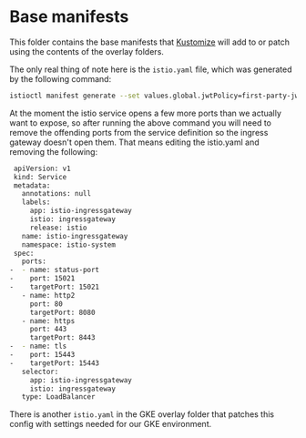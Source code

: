 # Base manifests

This folder contains the base manifests that [Kustomize](https://kustomize.io/) will add to or patch using the contents of the overlay folders.

The only real thing of note here is the `istio.yaml` file, which was generated by the following command:

```bash
istioctl manifest generate --set values.global.jwtPolicy=first-party-jwt --set values.kiali.enabled=true --set values.tracing.enabled=true --set values.pilot.traceSampling=100 --set meshConfig.accessLogFile="/dev/stdout" > istio.yaml
```

At the moment the istio service opens a few more ports than we actually want to expose, so after running the above command you will need to remove the offending ports from the service definition so the ingress gateway doesn't open them. That means editing the istio.yaml and removing the following:

```bash
 apiVersion: v1
 kind: Service
 metadata:
   annotations: null
   labels:
     app: istio-ingressgateway
     istio: ingressgateway
     release: istio
   name: istio-ingressgateway
   namespace: istio-system
 spec:
   ports:
-  - name: status-port
-    port: 15021
-    targetPort: 15021
   - name: http2
     port: 80
     targetPort: 8080
   - name: https
     port: 443
     targetPort: 8443
-  - name: tls
-    port: 15443
-    targetPort: 15443
   selector:
     app: istio-ingressgateway
     istio: ingressgateway
   type: LoadBalancer
```

There is another `istio.yaml` in the GKE overlay folder that patches this config with settings needed for our GKE environment.

